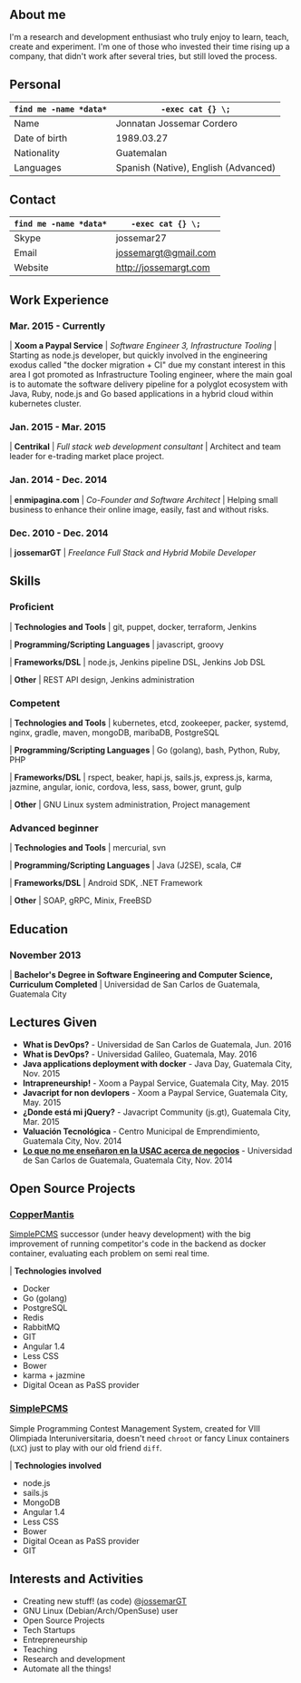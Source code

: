 ## About me

I'm a research and development enthusiast who truly enjoy to learn, teach,
create and experiment. I'm one of those who invested their time rising up a
company, that didn't work after several tries, but still loved the process.

## Personal

`find me -name *data*`  | `-exec cat {} \;`
---                     | ---
Name                    | Jonnatan Jossemar Cordero
Date of birth           | 1989.03.27
Nationality             | Guatemalan
Languages               | Spanish (Native), English (Advanced)

## Contact

`find me -name *data*`  | `-exec cat {} \;`
---                     | ---
Skype                   | jossemar27
Email                   | jossemargt@gmail.com
Website                 | <http://jossemargt.com>

## Work Experience

### Mar. 2015 - Currently
| **Xoom a Paypal Service**
| *Software Engineer 3, Infrastructure Tooling*
| Starting as node.js developer, but quickly involved in the engineering exodus called "the docker migration + CI" due my constant interest in this area I got promoted as Infrastructure Tooling engineer, where the main goal is to automate the software delivery pipeline for a polyglot ecosystem with Java, Ruby, node.js and Go based applications in a hybrid cloud within kubernetes cluster.

### Jan. 2015 - Mar. 2015
| **Centrikal**
| *Full stack web development consultant*
| Architect and team leader for e-trading market place project.

### Jan. 2014 - Dec. 2014
| **enmipagina.com**
| *Co-Founder and Software Architect*
| Helping small business to enhance their online image, easily, fast and without risks.

### Dec. 2010 - Dec. 2014
| **jossemarGT**
| *Freelance Full Stack and Hybrid Mobile Developer*

## Skills

### Proficient

| **Technologies and Tools**
| git, puppet, docker, terraform, Jenkins

| **Programming/Scripting Languages**
| javascript, groovy

| **Frameworks/DSL**
| node.js, Jenkins pipeline DSL, Jenkins Job DSL

| **Other**
| REST API design, Jenkins administration

### Competent

| **Technologies and Tools**
| kubernetes, etcd, zookeeper, packer, systemd, nginx, gradle, maven, mongoDB, maribaDB, PostgreSQL

| **Programming/Scripting Languages**
| Go (golang), bash, Python, Ruby, PHP

| **Frameworks/DSL**
| rspect, beaker, hapi.js, sails.js, express.js, karma, jazmine, angular, ionic, cordova, less, sass, bower, grunt, gulp

| **Other**
| GNU Linux system administration, Project management

### Advanced beginner

| **Technologies and Tools**
| mercurial, svn

| **Programming/Scripting Languages**
| Java (J2SE), scala, C#

| **Frameworks/DSL**
| Android SDK, .NET Framework

| **Other**
| SOAP, gRPC, Minix, FreeBSD

## Education

### November 2013
| **Bachelor's Degree in Software Engineering and Computer Science, Curriculum Completed**
| Universidad de San Carlos de Guatemala, Guatemala City

## Lectures Given

-   **What is DevOps?** - Universidad de San Carlos de Guatemala, Jun. 2016
-   **What is DevOps?** - Universidad Galileo, Guatemala, May. 2016
-   **Java applications deployment with docker** - Java Day, Guatemala City, Nov. 2015
-   **Intrapreneurship!** - Xoom a Paypal Service, Guatemala City, May. 2015
-   **Javacript for non devlopers** - Xoom a Paypal Service, Guatemala City, May. 2015
-   **¿Donde está mi jQuery?** - Javacript Community (js.gt), Guatemala City, Mar. 2015
-   **Valuación Tecnológica** - Centro Municipal de Emprendimiento, Guatemala City, Nov. 2014
-   **[Lo que no me enseñaron en la USAC acerca de negocios](https://prezi.com/pueqzdtyv4ck/lo-que-no-me-ensenaro-en-la-usac-acerca-de-negocios/)** - Universidad de San Carlos de Guatemala, Guatemala City, Nov. 2014

## Open Source Projects

### [CopperMantis](https://github.com/CopperMantis)

[SimplePCMS](https://github.com/jossemargt/SimplePCMS) successor (under heavy
development) with the big improvement of running competitor's code in the backend
as docker container, evaluating each problem on semi real time.

| **Technologies involved**

-   Docker
-   Go (golang)
-   PostgreSQL
-   Redis
-   RabbitMQ
-   GIT
-   Angular 1.4
-   Less CSS
-   Bower
-   karma + jazmine
-   Digital Ocean as PaSS provider

### [SimplePCMS](https://github.com/jossemargt/SimplePCMS)

Simple Programming Contest Management System, created for VIII Olimpiada
Interuniversitaria, doesn't need `chroot` or fancy Linux containers (`LXC`) just
to play with our old friend `diff`.

| **Technologies involved**

-   node.js
-   sails.js
-   MongoDB
-   Angular 1.4
-   Less CSS
-   Bower
-   Digital Ocean as PaSS provider
-   GIT

## Interests and Activities

-   Creating new stuff! (as code) @[jossemarGT](http://github.com/jossemargt)
-   GNU Linux (Debian/Arch/OpenSuse) user
-   Open Source Projects
-   Tech Startups
-   Entrepreneurship
-   Teaching
-   Research and development
-   Automate all the things!
